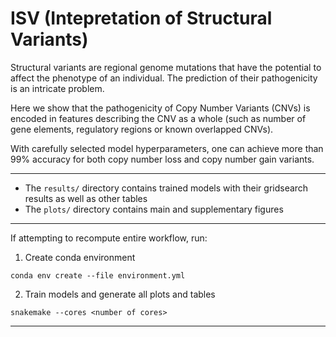 # ISV (Intepretation of Structural Variants)

Structural variants are regional genome mutations that have the potential to affect
the phenotype of an individual. The prediction of their pathogenicity is
an intricate problem.

Here we show that the pathogenicity of Copy Number Variants (CNVs) is encoded
in features describing the CNV as a whole (such as number of gene elements,
regulatory regions or known overlapped CNVs).

With carefully selected model hyperparameters, one can achieve more than
99% accuracy for both copy number loss and copy number gain variants.

---
- The `results/` directory contains trained models with their gridsearch results as well as other tables
- The `plots/` directory contains main and supplementary figures

---
If attempting to recompute entire workflow, run: 

1. Create conda environment

```
conda env create --file environment.yml
```

2. Train models and generate all plots and tables

```
snakemake --cores <number of cores>
```
---

